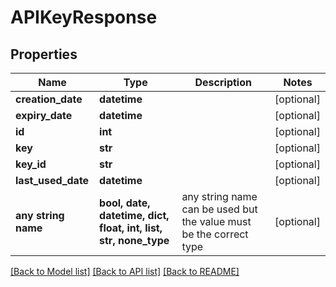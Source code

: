 # APIKeyResponse


## Properties
Name | Type | Description | Notes
------------ | ------------- | ------------- | -------------
**creation_date** | **datetime** |  | [optional] 
**expiry_date** | **datetime** |  | [optional] 
**id** | **int** |  | [optional] 
**key** | **str** |  | [optional] 
**key_id** | **str** |  | [optional] 
**last_used_date** | **datetime** |  | [optional] 
**any string name** | **bool, date, datetime, dict, float, int, list, str, none_type** | any string name can be used but the value must be the correct type | [optional]

[[Back to Model list]](../README.md#documentation-for-models) [[Back to API list]](../README.md#documentation-for-api-endpoints) [[Back to README]](../README.md)


